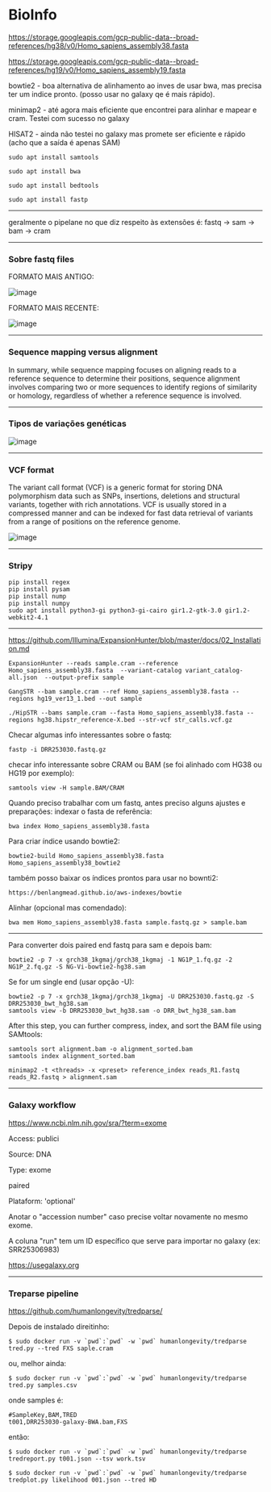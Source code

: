 # BioInfo

https://storage.googleapis.com/gcp-public-data--broad-references/hg38/v0/Homo_sapiens_assembly38.fasta

https://storage.googleapis.com/gcp-public-data--broad-references/hg19/v0/Homo_sapiens_assembly19.fasta 

bowtie2 - boa alternativa de alinhamento ao inves de usar bwa, mas precisa ter um indice pronto. (posso usar no galaxy qe é mais rápido).

minimap2 - até agora mais eficiente que encontrei para alinhar e mapear e cram. Testei com sucesso no galaxy

HISAT2 - ainda não testei no galaxy mas promete ser eficiente e rápido (acho que a saída é apenas SAM)



```
sudo apt install samtools
```

```
sudo apt install bwa
```

```
sudo apt install bedtools
```

```
sudo apt install fastp 
```

---

geralmente o pipelane no que diz respeito às extensões é:
fastq -> sam -> bam -> cram


---

### Sobre fastq files

FORMATO MAIS ANTIGO:

![image](https://github.com/vergani/BioInfo/assets/35334365/1de3b9d6-3493-4d7c-afd7-6c132fe74d12)

FORMATO MAIS RECENTE:

![image](https://github.com/vergani/BioInfo/assets/35334365/33028957-208a-4638-a0ea-648f1b66a94f)

---

### Sequence mapping versus alignment

In summary, while sequence mapping focuses on aligning reads to a reference sequence to determine their positions, sequence alignment involves comparing two or more sequences to identify regions of similarity or homology, regardless of whether a reference sequence is involved.

---

### Tipos de variações genéticas

![image](https://github.com/vergani/BioInfo/assets/35334365/ffa49df4-8c0c-46fa-9e6f-ec16c141e8ae)


---


### VCF format

The variant call format (VCF) is a generic format for storing DNA polymorphism data such as SNPs, insertions, deletions and structural variants, together with rich annotations. VCF is usually stored in a compressed manner and can be indexed for fast data retrieval of variants from a range of positions on the reference genome.

![image](https://github.com/vergani/BioInfo/assets/35334365/57be2e32-2793-46d9-a9b2-159cbc741bdb)





---

### Stripy
```
pip install regex
pip install pysam
pip install nump
pip install numpy
sudo apt install python3-gi python3-gi-cairo gir1.2-gtk-3.0 gir1.2-webkit2-4.1
```
---

https://github.com/Illumina/ExpansionHunter/blob/master/docs/02_Installation.md

```
ExpansionHunter --reads sample.cram --reference Homo_sapiens_assembly38.fasta  --variant-catalog variant_catalog-all.json  --output-prefix sample
```
```
GangSTR --bam sample.cram --ref Homo_sapiens_assembly38.fasta --regions hg19_ver13_1.bed --out sample
```
```
./HipSTR --bams sample.cram --fasta Homo_sapiens_assembly38.fasta --regions hg38.hipstr_reference-X.bed --str-vcf str_calls.vcf.gz
```


Checar algumas info interessantes sobre o fastq:
```
fastp -i DRR253030.fastq.gz
```


checar info interessante sobre CRAM ou BAM (se foi alinhado com HG38 ou HG19 por exemplo):
```
samtools view -H sample.BAM/CRAM
```

Quando preciso trabalhar com um fastq, antes preciso alguns ajustes e preparações:
indexar o fasta de referência:

```
bwa index Homo_sapiens_assembly38.fasta
```

Para criar índice usando bowtie2:
```
bowtie2-build Homo_sapiens_assembly38.fasta Homo_sapiens_assembly38_bowtie2
```

também posso baixar os índices prontos para usar no bownti2:
```
https://benlangmead.github.io/aws-indexes/bowtie
```


Alinhar (opcional mas comendado):
```
bwa mem Homo_sapiens_assembly38.fasta sample.fastq.gz > sample.bam
```

---


Para converter dois paired end fastq para sam e depois bam:
```
bowtie2 -p 7 -x grch38_1kgmaj/grch38_1kgmaj -1 NG1P_1.fq.gz -2 NG1P_2.fq.gz -S NG-Vi-bowtie2-hg38.sam
```

Se for um single end (usar opção -U):
```
bowtie2 -p 7 -x grch38_1kgmaj/grch38_1kgmaj -U DRR253030.fastq.gz -S DRR253030_bwt_hg38.sam
samtools view -b DRR253030_bwt_hg38.sam -o DRR_bwt_hg38_sam.bam
```
After this step, you can further compress, index, and sort the BAM file using SAMtools:
```
samtools sort alignment.bam -o alignment_sorted.bam
samtools index alignment_sorted.bam
```

```
minimap2 -t <threads> -x <preset> reference_index reads_R1.fastq reads_R2.fastq > alignment.sam
```


---
### Galaxy workflow

https://www.ncbi.nlm.nih.gov/sra/?term=exome

Access: publici

Source: DNA

Type: exome

paired

Plataform: 'optional'

Anotar o "accession number" caso precise voltar novamente no mesmo exome.

A coluna "run" tem um ID específico que serve para importar no galaxy (ex: SRR25306983)

https://usegalaxy.org

---
### Treparse pipeline
https://github.com/humanlongevity/tredparse/

Depois de instalado direitinho:
```
$ sudo docker run -v `pwd`:`pwd` -w `pwd` humanlongevity/tredparse tred.py --tred FXS saple.cram
```
ou, melhor ainda:
```
$ sudo docker run -v `pwd`:`pwd` -w `pwd` humanlongevity/tredparse tred.py samples.csv
```

onde samples é:
```
#SampleKey,BAM,TRED
t001,DRR253030-galaxy-BWA.bam,FXS
```

então:
```
$ sudo docker run -v `pwd`:`pwd` -w `pwd` humanlongevity/tredparse tredreport.py t001.json --tsv work.tsv
```
```
$ sudo docker run -v `pwd`:`pwd` -w `pwd` humanlongevity/tredparse tredplot.py likelihood 001.json --tred HD
```

